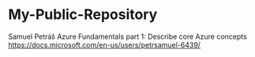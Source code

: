 # My-Public-Repository
Samuel Petráš
Azure Fundamentals part 1: Describe core Azure concepts
https://docs.microsoft.com/en-us/users/petrsamuel-6439/
